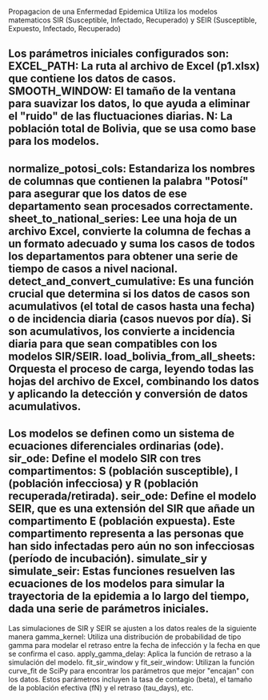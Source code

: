 Propagacion de una Enfermedad Epidemica
Utiliza los modelos matematicos SIR (Susceptible, Infectado, Recuperado) y SEIR (Susceptible, Expuesto, Infectado, Recuperado)

Los parámetros iniciales configurados son:
  EXCEL_PATH: La ruta al archivo de Excel (p1.xlsx) que contiene los datos de casos.
  SMOOTH_WINDOW: El tamaño de la ventana para suavizar los datos, lo que ayuda a eliminar el "ruido" de las fluctuaciones diarias.
  N: La población total de Bolivia, que se usa como base para los modelos.
-------------------------  
normalize_potosi_cols: 
  Estandariza los nombres de columnas que contienen la palabra "Potosí" para asegurar que los datos de ese departamento sean procesados correctamente.
sheet_to_national_series: 
  Lee una hoja de un archivo Excel, convierte la columna de fechas a un formato adecuado y suma los casos de todos los departamentos para obtener una serie de tiempo de casos a nivel nacional.
detect_and_convert_cumulative: 
  Es una función crucial que determina si los datos de casos son acumulativos (el total de casos hasta una fecha) o de incidencia diaria (casos nuevos por día). Si son acumulativos, los convierte a incidencia diaria para que sean compatibles con los modelos SIR/SEIR.
load_bolivia_from_all_sheets: 
  Orquesta el proceso de carga, leyendo todas las hojas del archivo de Excel, combinando los datos y aplicando la detección y conversión de datos acumulativos.
-------------------------

Los modelos se definen como un sistema de ecuaciones diferenciales ordinarias (ode).
  sir_ode: 
    Define el modelo SIR con tres compartimentos: S (población susceptible), I (población infecciosa) y R (población recuperada/retirada).
  seir_ode: 
    Define el modelo SEIR, que es una extensión del SIR que añade un compartimento E (población expuesta). Este compartimento representa a las personas que han sido infectadas pero aún no son infecciosas (período de incubación).
  simulate_sir y simulate_seir: 
    Estas funciones resuelven las ecuaciones de los modelos para simular la trayectoria de la epidemia a lo largo del tiempo, dada una serie de parámetros iniciales.
-------------------------
Las simulaciones de SIR y SEIR se ajusten a los datos reales de la siguiente manera
  gamma_kernel: 
    Utiliza una distribución de probabilidad de tipo gamma para modelar el retraso entre la fecha de infección y la fecha en que se confirma el caso.
  apply_gamma_delay: 
    Aplica la función de retraso a la simulación del modelo.
  fit_sir_window y fit_seir_window: 
    Utilizan la función curve_fit de SciPy para encontrar los parámetros que mejor "encajan" con los datos. Estos parámetros incluyen la tasa de contagio (beta), el tamaño de la población efectiva (fN) y el retraso (tau_days), etc.



  
